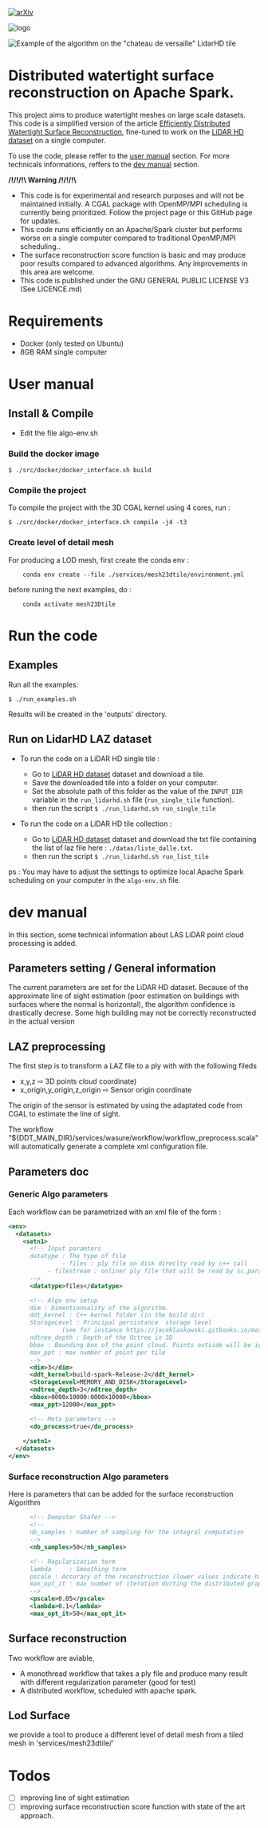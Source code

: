 [![arXiv](https://img.shields.io/badge/arXiv-Paper-<COLOR>.svg)](https://hal.science/hal-03380593/file/2021216131.pdf)

![logo](./doc/logo.jpeg)

![Example of the algorithm on the "chateau de versaille" LidarHD tile](./doc/header.jpeg)


# Distributed watertight surface reconstruction on Apache Spark. 

This project aims to produce watertight meshes on large scale datasets. This code is a simplified version of the article [Efficiently Distributed Watertight Surface Reconstruction](https://lcaraffa.github.io/edwsr/), fine-tuned to work on the [LiDAR HD dataset](https://geoservices.ign.fr/lidarhd) on a single computer.

To use the code, please reffer to the [user manual](#user-manual) section.
For more technicals informations, reffers to the [dev manual](#dev-manual) section.

 **/!\/!\/!\   Warning  /!\/!\/!\\**
- This code is for experimental and research purposes and will not be maintained initially. A CGAL package with OpenMP/MPI scheduling is currently being prioritized. Follow the project page or this GitHub page for updates.
- This code runs efficiently on an Apache/Spark cluster but performs worse on a single computer compared to traditional OpenMP/MPI scheduling..
- The surface reconstruction score function is basic and may produce poor results compared to advanced algorithms. Any improvements in this area are welcome. 
- This code is published under the  GNU GENERAL PUBLIC LICENSE V3 (See LICENCE.md)

# Requirements 
- Docker (only tested on Ubuntu)
- 8GB RAM single computer

# User manual
## Install & Compile 
- Edit the file algo-env.sh 

### Build the docker image
```console
$ ./src/docker/docker_interface.sh build
```

### Compile the project 
To compile the project with the 3D CGAL kernel using 4 cores, run :

```console
$ ./src/docker/docker_interface.sh compile -j4 -t3
```

### Create level of detail mesh
For producing a LOD mesh, first create the conda env : 

```console
	conda env create --file ./services/mesh23dtile/environment.yml
```	

before runing the next examples, do :

```console 
	conda activate mesh23Dtile
```	

# Run the code
## Examples 
Run all the examples:
```console
$ ./run_examples.sh

```
Results will be created in the 'outputs' directory.


## Run on LidarHD LAZ dataset 
- To run the code on a LiDAR HD single tile : 
  - Go to [LiDAR HD dataset](https://geoservices.ign.fr/lidarhd) dataset and download a tile.
  - Save the downloaded tile into a folder on your computer.
  - Set the absolute path of this folder as the value of the `INPUT_DIR` variable in the `run_lidarhd.sh` file (`run_single_tile` function).
  - then run the script `$ ./run_lidarhd.sh run_single_tile`

- To run the code on a LiDAR HD tile collection : 
  - Go to [LiDAR HD dataset](https://geoservices.ign.fr/lidarhd) dataset and download the txt file containing the list of laz file here : `./datas/liste_dalle.txt`.
  - then run the script `$ ./run_lidarhd.sh run_list_tile` 

ps : You may have to adjust the settings to optimize local Apache Spark scheduling on your computer  in the `algo-env.sh` file.


# dev manual
In this section, some technical information about LAS LiDAR point cloud processing is added.

## Parameters setting / General information
The current parameters are set for the LiDAR HD dataset.
Because of the approximate line of sight estimation (poor estimation on buildings with surfaces where the normal is horizontal), the algorithm confidence is drastically decrese. Some high building may not be correctly reconstructed in the actual version


## LAZ preprocessing
The first step is to transform a LAZ file to a ply with with the following fileds
  - x,y,z ⇨ 3D points cloud coordinate) 
  - x_origin,y_origin,z_origin ⇨ Sensor origin coordinate

The origin of the sensor is estimated by using the adaptated code from CGAL to estimate the line of sight.

The workflow "${DDT_MAIN_DIR}/services/wasure/workflow/workflow_preprocess.scala"
will automatically generate a complete xml configuration file.

## Parameters doc 
### Generic Algo parameters
Each workflow can be parametrized with an xml file of the form :
```xml
<env>
  <datasets>
    <setn1>
      <!-- Input paramters 
      datatype : The type of file
      	       - files : ply file on disk direclty read by c++ call
	       - filestream : onliner ply file that will be read by sc.parallelize(...)
      -->
      <datatype>files</datatype>

      <!-- Algo env setup
      dim : Dimentionnality of the algorithm.
      ddt_kernel : C++ kernel folder (in the build dir)
      StorageLevel : Principal persistance  storage level 
      		   (see for instance https://jaceklaskowski.gitbooks.io/mastering-apache-spark/spark-rdd-caching.html)
      ndtree_depth ; Depth of the Octree in 3D
	  bbox : Bounding box of the point cloud. Points outside will be ignored
	  max_ppt : max number of point per tile
      -->
      <dim>3</dim>
      <ddt_kernel>build-spark-Release-2</ddt_kernel>
      <StorageLevel>MEMORY_AND_DISK</StorageLevel>
      <ndtree_depth>3</ndtree_depth>
      <bbox>0000x10000:0000x10000</bbox>
      <max_ppt>12000</max_ppt>

      <!-- Meta parameters -->
      <do_process>true</do_process>
      
    </setn1>
  </datasets>
</env>
```
### Surface reconstruction Algo parameters
Here is parameters that can be added for the surface reconstruction Algorithm
```xml
      <!-- Dempster Shafer -->
      <!-- 
	  nb_samples : number of sampling for the integral computation
	  -->
      <nb_samples>50</nb_samples>

      <!-- Regularization term
      lambda     : Smoothing term		 
	  pscale : Accuracy of the reconstruction (lower values indicate higher precision) 
      max_opt_it : max number of iteration durting the distributed graphcut
      -->
	  <pscale>0.05</pscale>
      <lambda>0.1</lambda>
      <max_opt_it>50</max_opt_it>

```



## Surface reconstruction
Two workflow are aviable,
- A monothread workflow that takes a ply file and produce
many result with different regularization parameter (good for test)
- A distributed workflow, scheduled with apache spark.

## Lod Surface
we provide a tool to produce a different level of detail mesh from a tiled mesh in  'services/mesh23dtile/'

# Todos
- ☐ improving line of sight estimation
- ☐ improving surface reconstruction score function with state of the art approach.
